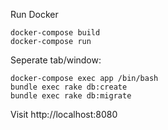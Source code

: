 Run Docker

    docker-compose build
    docker-compose run

Seperate tab/window:

    docker-compose exec app /bin/bash
    bundle exec rake db:create
    bundle exec rake db:migrate

Visit http://localhost:8080

